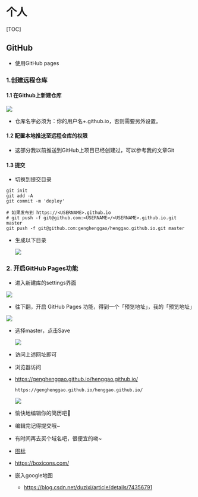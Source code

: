 # 个人

[TOC]





## GitHub

-  使用GitHub pages

### 1.创建远程仓库

#### 1.1 在Github上新建仓库

![](IMG/微信截图_20210115164850.png)

- 仓库名字必须为：你的用户名+.github.io，否则需要另外设置。



#### 1.2 配置本地推送至远程仓库的权限

- 这部分我以前推送到GitHub上项目已经创建过，可以参考我的文章Git



#### 1.3 提交

- 切换到提交目录

```
git init
git add -A
git commit -m 'deploy'

# 如果发布到 https://<USERNAME>.github.io
# git push -f git@github.com:<USERNAME>/<USERNAME>.github.io.git master
git push -f git@github.com:genghenggao/henggao.github.io.git master
```

- 生成以下目录

  ![](IMG/微信截图_20210115170109.png)

### 2. 开启GitHub Pages功能

- 进入新建库的settings界面

![](IMG/微信截图_20210115170247.png)

- 往下翻，开启 GitHub Pages 功能，得到一个「预览地址」，我的「预览地址」

![](IMG/微信截图_20210115170403.png)

- 选择master，点击Save

  ![](IMG/微信截图_20210115170645.png)

- 访问上述网址即可

- 浏览器访问

- https://genghenggao.github.io/henggao.github.io/

  ```
  https://genghenggao.github.io/henggao.github.io/
  ```
  
  ![](IMG/微信截图_20210115171031.png)
  
  

- 愉快地编辑你的简历吧🍗

- 编辑完记得提交哦~
- 有时间再去买个域名吧，很便宜的呦~

- [图标](https://github.com/atisawd/boxicons/tree/master/svg/logos)
- https://boxicons.com/



- 嵌入google地图
  - https://blog.csdn.net/duzixi/article/details/74356791